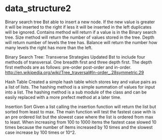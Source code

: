 # data_structure2

Binary search tree
Bst able to insert a new node. If the new value is greater it will be inserted
to the right if less it will be inserted in the left duplicates will be
ignored. Contains method will return if a value is in the Binary search tree.
Size method will return the number of values stored in the tree. Depth will
return number of levels the tree has. Balance will return the number how
many levels the right has more than the left.

Binary Search Tree: Transverse Strategies
Updated Bst to include four methods of transversal. One breadth first and
three depth first. The depth first methods are as follows: pre-order
post-order and in-order.
http://en.wikipedia.org/wiki/Tree_traversal#In-order_.28symmetric.29

Hash Table
Created a simple hash table which stores key and value pairs as a
list of lists. The hashing method is a simple summation of values
for input into a list. The hashing method is a sub module of the class
and can be easily replaced with a more prefect method at a later time.

Insertion Sort
Given a list calling the insertion function will return the list but sorted from least to max. The main function will test the fastest case with is an pre ordered list but the slowest case where the list is ordered from max to least. When increasing from 100 to 1000 items the fastest case slowed 10 times because the number of items increased by 10 times and the slowest case increase by 100 times or 10^2.
